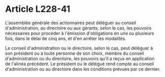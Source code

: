 # Article L228-41

L'assemblée générale des actionnaires peut déléguer au conseil d'administration, au directoire ou aux gérants, selon le cas, les pouvoirs nécessaires pour procéder à l'émission d'obligations en une ou plusieurs fois, dans le délai de cinq ans, et d'en arrêter les modalités.

Le conseil d'administration ou le directoire, selon le cas, peut déléguer à son président ou à toute personne de son choix, membre du conseil d'administration ou du directoire, les pouvoirs qu'il a reçus en application de l'alinéa précédent. Le président ou le délégué rend compte au conseil d'administration ou au directoire dans les conditions prévues par ce dernier.
